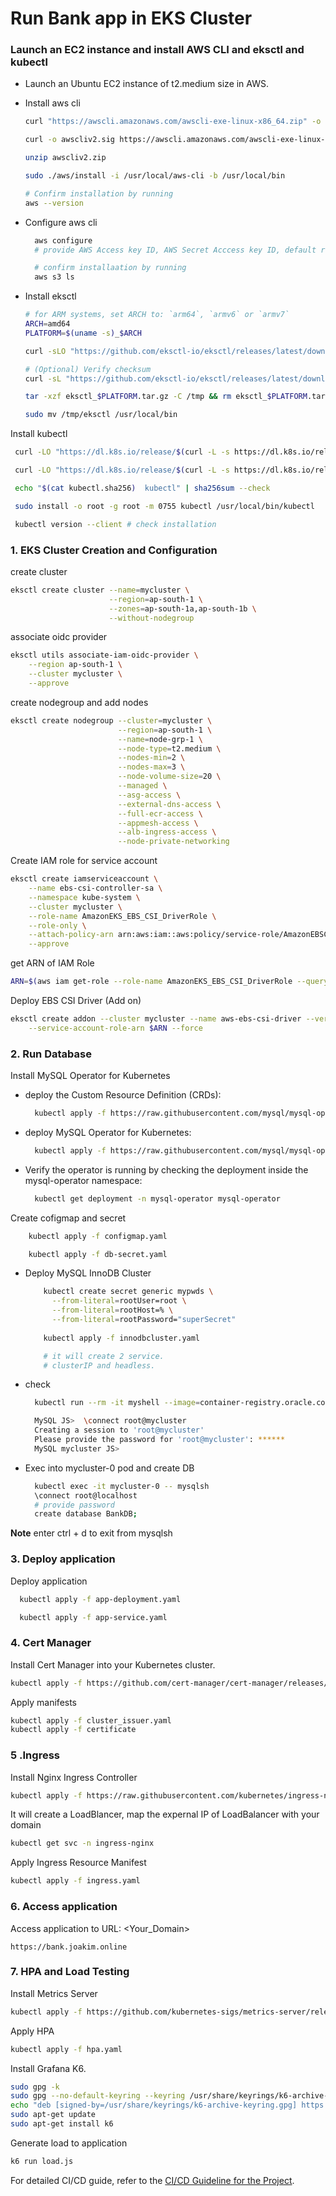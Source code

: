 # Run Bank app in EKS Cluster

### Launch an EC2 instance and install AWS CLI and eksctl and kubectl
- Launch an Ubuntu EC2 instance of t2.medium size in AWS.
- Install aws cli
  ```bash
  curl "https://awscli.amazonaws.com/awscli-exe-linux-x86_64.zip" -o "awscliv2.zip"

  curl -o awscliv2.sig https://awscli.amazonaws.com/awscli-exe-linux-x86_64.zip.sig

  unzip awscliv2.zip

  sudo ./aws/install -i /usr/local/aws-cli -b /usr/local/bin

  # Confirm installation by running
  aws --version
  ```
- Configure aws cli 
  ```bash
    aws configure 
    # provide AWS Access key ID, AWS Secret Acccess key ID, default region and output format.

    # confirm installaation by running
    aws s3 ls
  ```

- Install eksctl
  ```bash
  # for ARM systems, set ARCH to: `arm64`, `armv6` or `armv7`
  ARCH=amd64
  PLATFORM=$(uname -s)_$ARCH

  curl -sLO "https://github.com/eksctl-io/eksctl/releases/latest/download/eksctl_$PLATFORM.tar.gz"

  # (Optional) Verify checksum
  curl -sL "https://github.com/eksctl-io/eksctl/releases/latest/download/eksctl_checksums.txt" | grep $PLATFORM | sha256sum --check

  tar -xzf eksctl_$PLATFORM.tar.gz -C /tmp && rm eksctl_$PLATFORM.tar.gz

  sudo mv /tmp/eksctl /usr/local/bin
  ```

Install kubectl
```bash
 curl -LO "https://dl.k8s.io/release/$(curl -L -s https://dl.k8s.io/release/stable.txt)/bin/linux/amd64/kubectl"

 curl -LO "https://dl.k8s.io/release/$(curl -L -s https://dl.k8s.io/release/stable.txt)/bin/linux/amd64/kubectl.sha256"

 echo "$(cat kubectl.sha256)  kubectl" | sha256sum --check

 sudo install -o root -g root -m 0755 kubectl /usr/local/bin/kubectl

 kubectl version --client # check installation
```
### 1. EKS Cluster Creation and Configuration
create cluster
  ```bash
  eksctl create cluster --name=mycluster \
                        --region=ap-south-1 \
                        --zones=ap-south-1a,ap-south-1b \
                        --without-nodegroup 
  ```
associate oidc provider
  ```bash
  eksctl utils associate-iam-oidc-provider \
      --region ap-south-1 \
      --cluster mycluster \
      --approve
  ```
create nodegroup and add nodes
```bash
eksctl create nodegroup --cluster=mycluster \
                        --region=ap-south-1 \
                        --name=node-grp-1 \
                        --node-type=t2.medium \
                        --nodes-min=2 \
                        --nodes-max=3 \
                        --node-volume-size=20 \
                        --managed \
                        --asg-access \
                        --external-dns-access \
                        --full-ecr-access \
                        --appmesh-access \
                        --alb-ingress-access \
                        --node-private-networking
```

Create IAM role for service account
```bash
eksctl create iamserviceaccount \
    --name ebs-csi-controller-sa \
    --namespace kube-system \
    --cluster mycluster \
    --role-name AmazonEKS_EBS_CSI_DriverRole \
    --role-only \
    --attach-policy-arn arn:aws:iam::aws:policy/service-role/AmazonEBSCSIDriverPolicy \
    --approve
```

get ARN of IAM Role
  ```bash
  ARN=$(aws iam get-role --role-name AmazonEKS_EBS_CSI_DriverRole --query 'Role.Arn' --output text)
  ```
Deploy EBS CSI Driver (Add on)
  ```bash
  eksctl create addon --cluster mycluster --name aws-ebs-csi-driver --version latest \
      --service-account-role-arn $ARN --force
  ```

### 2. Run Database

Install MySQL Operator for Kubernetes

- deploy the Custom Resource Definition (CRDs):
    ```bash
      kubectl apply -f https://raw.githubusercontent.com/mysql/mysql-operator/9.1.0-2.2.2/deploy/deploy-crds.yaml
    ```
- deploy MySQL Operator for Kubernetes:
    ```bash
      kubectl apply -f https://raw.githubusercontent.com/mysql/mysql-operator/9.1.0-2.2.2/deploy/deploy-operator.yaml
    ```
- Verify the operator is running by checking the deployment inside the mysql-operator namespace:
  ```bash
    kubectl get deployment -n mysql-operator mysql-operator
  ```
Create cofigmap and secret
```bash    
    kubectl apply -f configmap.yaml

    kubectl apply -f db-secret.yaml

```
- Deploy  MySQL InnoDB Cluster
  ```bash
      kubectl create secret generic mypwds \
        --from-literal=rootUser=root \
        --from-literal=rootHost=% \
        --from-literal=rootPassword="superSecret"
      
      kubectl apply -f innodbcluster.yaml

      # it will create 2 service.
      # clusterIP and headless.
  ```


- check 
  ```bash
    kubectl run --rm -it myshell --image=container-registry.oracle.com/mysql/community-operator -- mysqlsh

    MySQL JS>  \connect root@mycluster
    Creating a session to 'root@mycluster'
    Please provide the password for 'root@mycluster': ******
    MySQL mycluster JS>
  ```
- Exec into mycluster-0 pod and create DB
  ```bash
    kubectl exec -it mycluster-0 -- mysqlsh
    \connect root@localhost
    # provide password
    create database BankDB;
  ```
**Note** enter ctrl + d to exit from mysqlsh

### 3. Deploy application

Deploy application
```bash
  kubectl apply -f app-deployment.yaml

  kubectl apply -f app-service.yaml

```

### 4. Cert Manager

Install Cert Manager into your Kubernetes cluster.
```bash
kubectl apply -f https://github.com/cert-manager/cert-manager/releases/download/v1.14.5/cert-manager.yaml
```
Apply manifests
```bash
kubectl apply -f cluster_issuer.yaml
kubectl apply -f certificate
```

### 5 .Ingress
Install Nginx Ingress Controller
```bash
kubectl apply -f https://raw.githubusercontent.com/kubernetes/ingress-nginx/controller-v1.9.4/deploy/static/provider/cloud/deploy.yaml
```

It will create a LoadBlancer, map the expernal IP of LoadBalancer with your domain
```bash
kubectl get svc -n ingress-nginx
```

Apply Ingress Resource Manifest
```bash
kubectl apply -f ingress.yaml
```

### 6. Access application
Access application to URL: <Your_Domain>
```url
https://bank.joakim.online
```

### 7. HPA and Load Testing

Install Metrics Server
```bash
kubectl apply -f https://github.com/kubernetes-sigs/metrics-server/releases/latest/download/components.yaml
```

Apply HPA 
```bash
kubectl apply -f hpa.yaml
```

Install Grafana K6.
```bash
sudo gpg -k
sudo gpg --no-default-keyring --keyring /usr/share/keyrings/k6-archive-keyring.gpg --keyserver hkp://keyserver.ubuntu.com:80 --recv-keys C5AD17C747E3415A3642D57D77C6C491D6AC1D69
echo "deb [signed-by=/usr/share/keyrings/k6-archive-keyring.gpg] https://dl.k6.io/deb stable main" | sudo tee /etc/apt/sources.list.d/k6.list
sudo apt-get update
sudo apt-get install k6
```

Generate load to application
```bash
k6 run load.js
```


For detailed CI/CD guide, refer to the [CI/CD Guideline for the Project](cicd-guideline.md).
